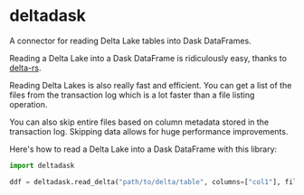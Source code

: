 # deltadask

A connector for reading Delta Lake tables into Dask DataFrames.

Reading a Delta Lake into a Dask DataFrame is ridiculously easy, thanks to [delta-rs](https://github.com/delta-io/delta-rs/).

Reading Delta Lakes is also really fast and efficient.  You can get a list of the files from the transaction log which is a lot faster than a file listing operation.

You can also skip entire files based on column metadata stored in the transaction log.  Skipping data allows for huge performance improvements.

Here's how to read a Delta Lake into a Dask DataFrame with this library:

```python
import deltadask

ddf = deltadask.read_delta("path/to/delta/table", columns=["col1"], filters=[[('col1', '==', 0)]])
```
